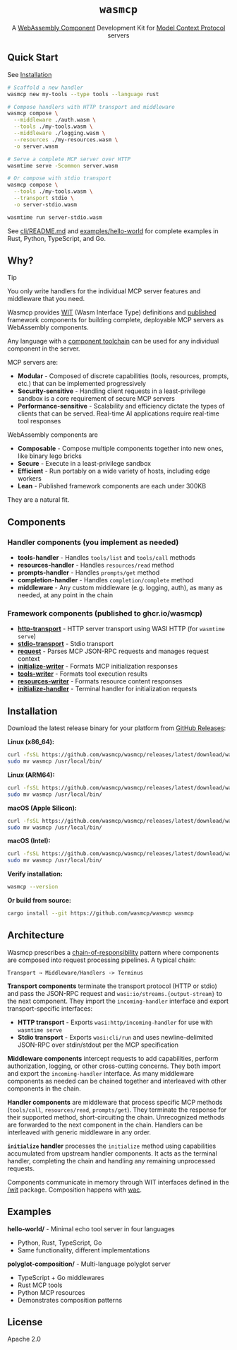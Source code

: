 <div align="center">

# `wasmcp`

A [WebAssembly Component](https://component-model.bytecodealliance.org/) Development Kit for [Model Context Protocol](https://modelcontextprotocol.io/docs/getting-started/intro) servers

</div>

## Quick Start

See [Installation](#installation)

```bash
# Scaffold a new handler
wasmcp new my-tools --type tools --language rust

# Compose handlers with HTTP transport and middleware
wasmcp compose \
  --middleware ./auth.wasm \
  --tools ./my-tools.wasm \
  --middleware ./logging.wasm \
  --resources ./my-resources.wasm \
  -o server.wasm

# Serve a complete MCP server over HTTP
wasmtime serve -Scommon server.wasm

# Or compose with stdio transport
wasmcp compose \
  --tools ./my-tools.wasm \
  --transport stdio \
  -o server-stdio.wasm

wasmtime run server-stdio.wasm
```

See [cli/README.md](cli/README.md) and [examples/hello-world](examples/hello-world/) for complete examples in Rust, Python, TypeScript, and Go.

## Why?

> [!TIP]
> You only write handlers for the individual MCP server features and middleware that you need.

Wasmcp provides [WIT](https://component-model.bytecodealliance.org/design/wit.html) (Wasm Interface Type) definitions and [published](https://github.com/orgs/wasmcp/packages) framework components for building complete, deployable MCP servers as WebAssembly components.

Any language with a [component toolchain](https://component-model.bytecodealliance.org/language-support.html) can be used for any individual component in the server.

MCP servers are:
- **Modular** - Composed of discrete capabilities (tools, resources, prompts, etc.) that can be implemented progressively
- **Security-sensitive** - Handling client requests in a least-privilege sandbox is a core requirement of secure MCP servers
- **Performance-sensitive** - Scalability and efficiency dictate the types of clients that can be served. Real-time AI applications require real-time tool responses

WebAssembly components are
- **Composable** - Compose multiple components together into new ones, like binary lego bricks
- **Secure** - Execute in a least-privilege sandbox
- **Efficient** - Run portably on a wide variety of hosts, including edge workers
- **Lean** - Published framework components are each under 300KB

They are a natural fit.

## Components

### Handler components (you implement as needed)

- **tools-handler** - Handles `tools/list` and `tools/call` methods
- **resources-handler** - Handles `resources/read` method
- **prompts-handler** - Handles `prompts/get` method
- **completion-handler** - Handles `completion/complete` method
- **middleware** - Any custom middleware (e.g. logging, auth), as many as needed, at any point in the chain

### Framework components (published to ghcr.io/wasmcp)

- **[http-transport](./crates/http-transport/)** - HTTP server transport using WASI HTTP (for `wasmtime serve`)
- **[stdio-transport](./crates/stdio-transport/)** - Stdio transport
- **[request](./crates/request/)** - Parses MCP JSON-RPC requests and manages request context
- **[initialize-writer](./crates/initialize-writer/)** - Formats MCP initialization responses
- **[tools-writer](./crates/tools-writer/)** - Formats tool execution results
- **[resources-writer](./crates/resources-writer/)** - Formats resource content responses
- **[initialize-handler](./crates/initialize-handler/)** - Terminal handler for initialization requests

## Installation

Download the latest release binary for your platform from [GitHub Releases](https://github.com/wasmcp/wasmcp/releases):


**Linux (x86_64):**
```bash
curl -fsSL https://github.com/wasmcp/wasmcp/releases/latest/download/wasmcp-x86_64-unknown-linux-gnu.tar.gz | tar -xz
sudo mv wasmcp /usr/local/bin/
```

**Linux (ARM64):**
```bash
curl -fsSL https://github.com/wasmcp/wasmcp/releases/latest/download/wasmcp-aarch64-unknown-linux-gnu.tar.gz | tar -xz
sudo mv wasmcp /usr/local/bin/
```

**macOS (Apple Silicon):**
```bash
curl -fsSL https://github.com/wasmcp/wasmcp/releases/latest/download/wasmcp-aarch64-apple-darwin.tar.gz | tar -xz
sudo mv wasmcp /usr/local/bin/
```

**macOS (Intel):**
```bash
curl -fsSL https://github.com/wasmcp/wasmcp/releases/latest/download/wasmcp-x86_64-apple-darwin.tar.gz | tar -xz
sudo mv wasmcp /usr/local/bin/
```

**Verify installation:**
```bash
wasmcp --version
```

**Or build from source:**
```bash
cargo install --git https://github.com/wasmcp/wasmcp wasmcp
```

## Architecture

Wasmcp prescribes a [chain-of-responsibility](https://en.wikipedia.org/wiki/Chain-of-responsibility_pattern) pattern where components are composed into request processing pipelines. A typical chain:

```
Transport → Middleware/Handlers -> Terminus
```

**Transport components** terminate the transport protocol (HTTP or stdio) and pass the JSON-RPC request and `wasi:io/streams.{output-stream}` to the next component. They import the `incoming-handler` interface and export transport-specific interfaces:
- **HTTP transport** - Exports `wasi:http/incoming-handler` for use with `wasmtime serve`
- **Stdio transport** - Exports `wasi:cli/run` and uses newline-delimited JSON-RPC over stdin/stdout per the MCP specification

**Middleware components** intercept requests to add capabilities, perform authorization, logging, or other cross-cutting concerns. They both import and export the `incoming-handler` interface. As many middleware components as needed can be chained together and interleaved with other components in the chain.

**Handler components** are middleware that process specific MCP methods (`tools/call`, `resources/read`, `prompts/get`). They terminate the response for their supported method, short-circuiting the chain. Unrecognized methods are forwarded to the next component in the chain. Handlers can be interleaved with generic middleware in any order.

**`initialize` handler** processes the `initialize` method using capabilities accumulated from upstream handler components. It acts as the terminal handler, completing the chain and handling any remaining unprocessed requests.

Components communicate in memory through WIT interfaces defined in the [/wit](/wit) package. Composition happens with [wac](https://github.com/bytecodealliance/wac).

## Examples

**hello-world/** - Minimal echo tool server in four languages
- Python, Rust, TypeScript, Go
- Same functionality, different implementations

**polyglot-composition/** - Multi-language polyglot server
- TypeScript + Go middlewares
- Rust MCP tools
- Python MCP resources
- Demonstrates composition patterns

## License

Apache 2.0
